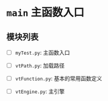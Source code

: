 # `main` 主函数入口

## 模块列表

-[ ] `myTest.py`: 主函数入口
-[ ] `vtPath.py`: 加载路径
-[ ] `vtFunction.py`: 基本的常用函数定义
-[ ] `vtEngine.py`: 主引擎

